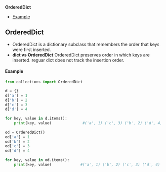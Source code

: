 **OrderedDict**
- [Example](#ex)

## OrderedDict
- OrderedDict is a dictionary subclass that remembers the order that keys were first inserted.
- **dict vs OrderedDict** OrderedDict preserves order in which keys are inserted. reguar dict does not track the insertion order.
 
<a name=ex></a>
#### Example
```py
from collections import OrderedDict 

d = {} 
d['a'] = 1
d['b'] = 2
d['c'] = 3
d['d'] = 4
  
for key, value in d.items(): 
    print(key, value)              #('a', 1) ('c', 3) ('b', 2) ('d', 4)   //See no order
  
od = OrderedDict() 
od['a'] = 1
od['b'] = 2
od['c'] = 3
od['d'] = 4
  
for key, value in od.items(): 
    print(key, value)             #('a', 1) ('b', 2) ('c', 3) ('d', 4)    //See order
```
